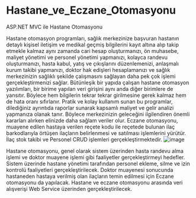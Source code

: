 # Hastane_ve_Eczane_Otomasyonu
ASP.NET MVC ile Hastane Otomasyonu

Hastane otomasyon programları, sağlık merkezinize başvuran hastanın detaylı kişisel iletişim ve medikal geçmiş bilgilerini kayıt altına alıp takip etmekle kalmaz aynı zamanda cari hesap oluşturmanızı, ön muhasebe, maliyet yönetimi ve personel yönetimi yapmanızı, kolayca randevu oluşturmanızı, hasta kabul, yatış ve çıkışlarını düzenlemenizi, anlaşmalı kurum takibi yapmanızı, doktor hak edişleri hesaplamanızı ve sağlık merkezinizin sağlıklı şekilde çalışmasını sağlayan daha pek çok işlemi gerçekleştirmenizi sağlar.
Bütünleşik bir yapıda çalışan hastane otomasyon yazılımları, bir birime yapılan veri girişini aynı anda diğer birimlere de yansıtır. Böylece hem bilgilerin tekrar tekrar girilmesine gerek kalmaz hem de hata oranı sıfırlanır. Pratik ve kolay kullanım sunan bu programlar, dilediğiniz ayrıntıda raporlar sunarak kapsamlı maliyet ve gelir analizi yapmanıza olanak tanır. Böylece merkezinizin geleceğini ilgilendiren önemli kararları alırken elinizde daha sağlam veriler olur.
Eczane otomasyonu, muayene edilen hastaya verilen reçete kodu ile reçetede bulunan ilaç barkodlarıyla örtüşen ilaçların belirlenmesi ve satılması işlemlerini yürütür. İlaç stok takibi ve Personel CRUD işlemleri gerçekleştirmektedir.
![image](https://user-images.githubusercontent.com/72862906/221167509-941ee643-e9a7-4238-a09f-d0e2d0ec23ca.png)

Hastane otomasyonu, genel olarak sistem üzerinden hasta randevu alma işlemi ve doktor muayene işlemi gibi faaliyetler gerçekleştirmeyi hedefler. Sistem üzerinde hastane yönetimi tarafından personel ekleme, silme ve izin kontrolü faaliyetleri gerçekleştirilecek. Doktor muayenesi sonucunda hastaneden hastaya verilmiş olan ilaçların temin edilmesi için Eczane otomasyonu da yapılacak. Hastane ve eczane otomasyonu arasında veri alışverişi Web Service üzerinden gerçekleştirilecek.
